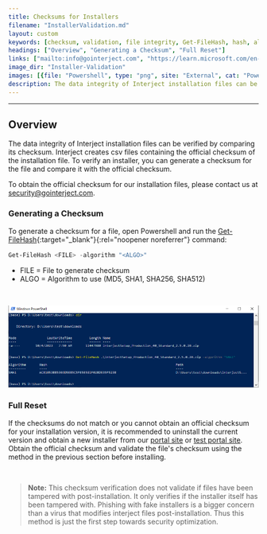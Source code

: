 ```yaml
---
title: Checksums for Installers
filename: "InstallerValidation.md"
layout: custom
keywords: [checksum, validation, file integrity, Get-FileHash, hash, algorithm, value]
headings: ["Overview", "Generating a Checksum", "Full Reset"]
links: ["mailto:info@gointerject.com", "https://learn.microsoft.com/en-us/powershell/module/microsoft.powershell.utility/get-filehash?view=powershell-7.3", "https://portal.gointerject.com/download-interject.html", "https://test-portal.gointerject.com/download-interject.html"]
image_dir: "Installer-Validation"
images: [{file: "Powershell", type: "png", site: "External", cat: "Powershell", sub: "", report: "", ribbon: "", config: ""}]
description: The data integrity of Interject installation files can be verified by comparing its checksum. Interject creates csv files containing the official checksum of the installation file. To verify an installer, you can generate a checksum for the file and compared it with the official checksum.
---
```

* * *

## Overview

The data integrity of Interject installation files can be verified by comparing its checksum. Interject creates csv files containing the official checksum of the installation file. To verify an installer, you can generate a checksum for the file and compare it with the official checksum.

To obtain the official checksum for our installation files, please contact us at [security@gointerject.com](mailto:info@gointerject.com).

### Generating a Checksum

To generate a checksum for a file, open Powershell and run the [Get-FileHash](https://learn.microsoft.com/en-us/powershell/module/microsoft.powershell.utility/get-filehash?view=powershell-7.3){:target="_blank"}{:rel="noopener noreferrer"} command:

```powershell
Get-FileHash <FILE> -algorithm "<ALGO>"
```

* FILE = File to generate checksum
* ALGO = Algorithm to use (MD5, SHA1, SHA256, SHA512)

<br>

![](/images/Installer-Validation/Powershell.png)
<br>

### Full Reset

If the checksums do not match or you cannot obtain an official checksum for your installation version, it is recommended to uninstall the current version and obtain a new installer from our [portal site](https://portal.gointerject.com/download-interject.html) or [test portal site](https://test-portal.gointerject.com/download-interject.html). Obtain the official checksum and validate the file's checksum using the method in the previous section before installing.

<br>

<blockquote class=highlight_note>
<b>Note:</b> This checksum verification does not validate if files have been tampered with post-installation. It only verifies if the installer itself has been tampered with. Phishing with fake installers is a bigger concern than a virus that modifies interject files post-installation. Thus this method is just the first step towards security optimization.
</blockquote>
